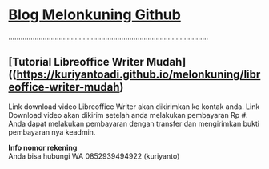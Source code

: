 # [Blog Melonkuning Github](https://kuriyantoadi.github.io/melonkuning/)
...................................................................................................

## [Tutorial Libreoffice Writer Mudah]((https://kuriyantoadi.github.io/melonkuning/libreoffice-writer-mudah)

Link download video Libreoffice Writer akan dikirimkan ke kontak anda. Link Download video akan dikirim setelah anda melakukan pembayaran Rp #.
Anda dapat melakukan pembayaran dengan transfer dan mengirimkan bukti pembayaran nya keadmin.

**Info nomor rekening**
<br>Anda bisa hubungi WA 0852939494922 (kuriyanto)
